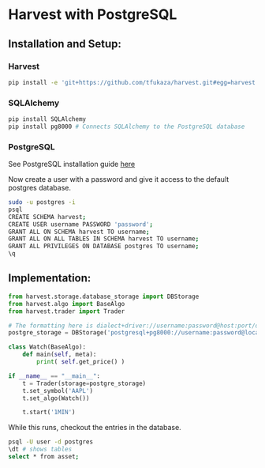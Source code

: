 # Harvest with PostgreSQL

## Installation and Setup:

### Harvest

```bash
pip install -e 'git+https://github.com/tfukaza/harvest.git#egg=harvest'
```

### SQLAlchemy

```bash
pip install SQLAlchemy
pip install pg8000 # Connects SQLAlchemy to the PostgreSQL database
```

### PostgreSQL

See PostgreSQL installation guide [here](https://www.postgresql.org/download/)

Now create a user with a password and give it access to the default postgres database.

```bash
sudo -u postgres -i
psql 
CREATE SCHEMA harvest;
CREATE USER username PASSWORD 'password';
GRANT ALL ON SCHEMA harvest TO username;
GRANT ALL ON ALL TABLES IN SCHEMA harvest TO username;
GRANT ALL PRIVILEGES ON DATABASE postgres TO username;
\q
```

## Implementation:

```python
from harvest.storage.database_storage import DBStorage
from harvest.algo import BaseAlgo
from harvest.trader import Trader

# The formatting here is dialect+driver://username:password@host:port/database
postgre_storage = DBStorage('postgresql+pg8000://username:password@localhost/postgres')

class Watch(BaseAlgo):
    def main(self, meta):
        print( self.get_price() )

if __name__ == "__main__":
    t = Trader(storage=postgre_storage)
    t.set_symbol('AAPL')
    t.set_algo(Watch())

    t.start('1MIN')
```

 While this runs, checkout the entries in the database.

 ```bash
 psql -U user -d postgres
 \dt # shows tables
 select * from asset;
 ```
